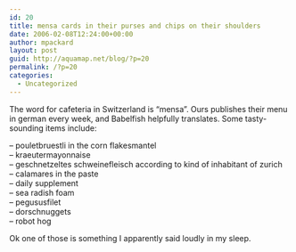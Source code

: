 ```yaml
---
id: 20
title: mensa cards in their purses and chips on their shoulders
date: 2006-02-08T12:24:00+00:00
author: mpackard
layout: post
guid: http://aquamap.net/blog/?p=20
permalink: /?p=20
categories:
  - Uncategorized
---
```

The word for cafeteria in Switzerland is &#8220;mensa&#8221;. Ours publishes their menu in german every week, and Babelfish helpfully translates. Some tasty-sounding items include:

&#8211; pouletbruestli in the corn flakesmantel  
&#8211; kraeutermayonnaise  
&#8211; geschnetzeltes schweinefleisch according to kind of inhabitant of zurich  
&#8211; calamares in the paste  
&#8211; daily supplement  
&#8211; sea radish foam  
&#8211; pegususfilet  
&#8211; dorschnuggets  
&#8211; robot hog

Ok one of those is something I apparently said loudly in my sleep.